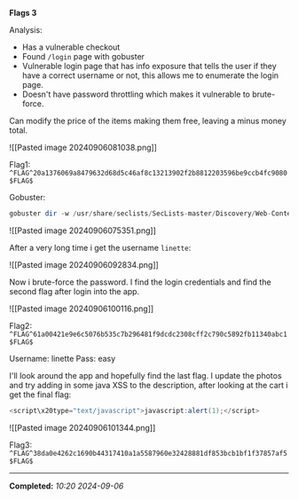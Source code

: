 **Flags 3**

Analysis:
- Has a vulnerable checkout
- Found `/login` page with gobuster
- Vulnerable login page that has info exposure that tells the user if they have a correct username or not, this allows me to enumerate the login page.
- Doesn't have password throttling which makes it vulnerable to brute-force.

Can modify the price of the items making them free, leaving a minus money total.

![[Pasted image 20240906081038.png]]

Flag1:
`^FLAG^20a1376069a8479632d68d5c46af8c13213902f2b8812203596be9ccb4fc9080$FLAG$`

Gobuster:

```php
gobuster dir -w /usr/share/seclists/SecLists-master/Discovery/Web-Content/common.txt -u https://d9e897eb1cbf2cc8a67adce5f8b5a454.ctf.hacker101.com/
```

![[Pasted image 20240906075351.png]]

After a very long time i get the username `linette`:

![[Pasted image 20240906092834.png]]


Now i brute-force the password. I find the login credentials and find the second flag after login into the app. 

![[Pasted image 20240906100116.png]]

Flag2:
`^FLAG^61a00421e9e6c5076b535c7b296481f9dcdc2308cff2c790c5892fb11340abc1$FLAG$`


Username: linette
Pass: easy

I'll look around the app and hopefully find the last flag. I update the photos and try adding in some java XSS to the description, after looking at the cart i get the final flag:

```java
<script\x20type="text/javascript">javascript:alert(1);</script>
```

![[Pasted image 20240906101344.png]]

Flag3:
`^FLAG^38da0e4262c1690b44317410a1a5587960e32428881df853bcb1bf1f37857af5$FLAG$`

---

**Completed:** _10:20 2024-09-06_

